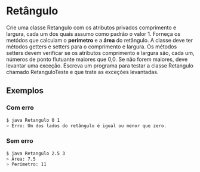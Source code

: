 # Retângulo

Crie uma classe Retangulo com os atributos privados comprimento e largura, cada um dos quais assumo como padrão o valor 1. Forneça os metódos que calculam o **perímetro** e a **área** do retângulo. A classe deve ter métodos getters e setters para o comprimento e largura. Os métodos setters devem verificar se os atributos comprimento e largura são, cada um, números de ponto flutuante maiores que 0,0. Se não forem maiores, deve levantar uma exceção. Escreva um programa para testar a classe Retangulo chamado RetanguloTeste e que trate as exceções levantadas.

## Exemplos

### Com erro

```bash
$ java Retangulo 0 1
> Erro: Um dos lados do retângulo é igual ou menor que zero.
```

### Sem erro

```bash
$ java Retangulo 2.5 3
> Área: 7.5
> Perímetro: 11
```